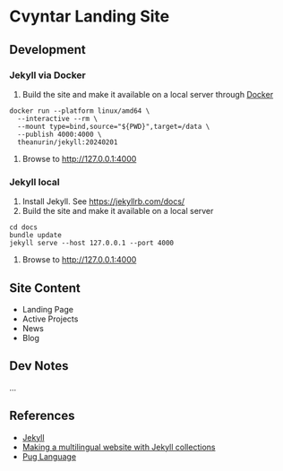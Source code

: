 # Cvyntar Landing Site

## Development

### Jekyll via Docker

1. Build the site and make it available on a local server through [Docker](https://www.docker.com/)
  ```shell
  docker run --platform linux/amd64 \
    --interactive --rm \
    --mount type=bind,source="${PWD}",target=/data \
    --publish 4000:4000 \
    theanurin/jekyll:20240201
  ```
1. Browse to http://127.0.0.1:4000

### Jekyll local

1. Install Jekyll. See https://jekyllrb.com/docs/
1. Build the site and make it available on a local server
  ```shell
  cd docs
  bundle update
  jekyll serve --host 127.0.0.1 --port 4000
  ```
1. Browse to http://127.0.0.1:4000

## Site Content

- Landing Page
- Active Projects
- News
- Blog

## Dev Notes

...

## References

- [Jekyll](https://jekyllrb.com)
- [Making a multilingual website with Jekyll collections](https://www.kooslooijesteijn.net/blog/multilingual-website-with-jekyll-collections)
- [Pug Language](https://pugjs.org)
